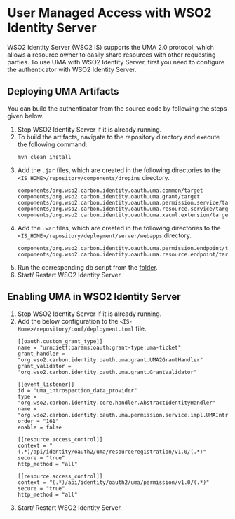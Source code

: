# User Managed Access with WSO2 Identity Server

WSO2 Identity Server (WSO2 IS) supports the UMA 2.0 protocol, which allows a resource owner to easily share resources with other requesting parties. To use UMA with WSO2 Identity Server, first you need to configure the authenticator with WSO2 Identity Server.

## Deploying UMA Artifacts

You can build the authenticator from the source code by following the steps given below.

   1. Stop WSO2 Identity Server if it is already running.
   2. To build the artifacts, navigate to the repository directory and execute the following command:
      ```
      mvn clean install
      ```
   3. Add the `.jar` files, which are created in the following directories to the `<IS_HOME>/repository/components/dropins` directory.
      ```
      components/org.wso2.carbon.identity.oauth.uma.common/target
      components/org.wso2.carbon.identity.oauth.uma.grant/target
      components/org.wso2.carbon.identity.oauth.uma.permission.service/target
      components/org.wso2.carbon.identity.oauth.uma.resource.service/target
      components/org.wso2.carbon.identity.oauth.uma.xacml.extension/target
      ```
   4. Add the `.war` files, which are created in the following directories to the `<IS_HOME>/repository/deployment/server/webapps` directory.
      ```
      components/org.wso2.carbon.identity.oauth.uma.permission.endpoint/target
      components/org.wso2.carbon.identity.oauth.uma.resource.endpoint/target 
      ```
   5. Run the corresponding db script from the [folder](../features/org.wso2.carbon.identity.oauth.uma.server.feature/resources/dbscripts).
   6. Start/ Restart WSO2 Identity Server.

## Enabling UMA in WSO2 Identity Server

1. Stop WSO2 Identity Server if it is already running.
2. Add the below configuration to the `<IS-Home>/repository/conf/deployment.toml` file.
    ```
    [[oauth.custom_grant_type]]
    name = "urn:ietf:params:oauth:grant-type:uma-ticket"
    grant_handler = "org.wso2.carbon.identity.oauth.uma.grant.UMA2GrantHandler"
    grant_validator = "org.wso2.carbon.identity.oauth.uma.grant.GrantValidator"

    [[event_listener]]
    id = "uma_introspection_data_provider"
    type = "org.wso2.carbon.identity.core.handler.AbstractIdentityHandler"
    name = "org.wso2.carbon.identity.oauth.uma.permission.service.impl.UMAIntrospectionDataProvider"
    order = "161"
    enable = false

    [[resource.access_control]]
    context = "(.*)/api/identity/oauth2/uma/resourceregistration/v1.0/(.*)"
    secure = "true"
    http_method = "all"

    [[resource.access_control]]
    context = "(.*)/api/identity/oauth2/uma/permission/v1.0/(.*)"
    secure = "true"
    http_method = "all"
    ```
3. Start/ Restart WSO2 Identity Server.


